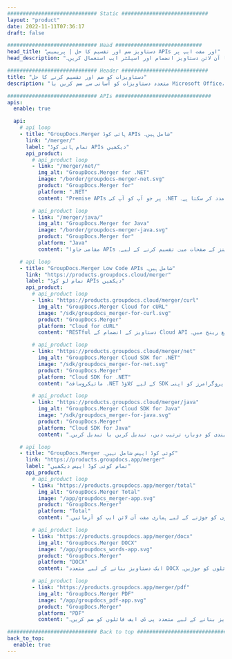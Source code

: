 ```yaml
---
############################# Static ############################
layout: "product"
date: 2022-11-11T07:36:17
draft: false

############################# Head ############################
head_title: "دستاویز ضم اور تقسیم کا حل | پریمیس APIs اور مفت ایپ پر"
head_description: "آن پریمائز حل کا استعمال کرتے ہوئے ایم ایس آفس، اوپن دستاویز، پی ڈی ایف امیجز اور دیگر فائل فارمیٹس کو ضم اور تقسیم کریں یا آن لائن دستاویز انضمام اور اسپلٹر ایپ استعمال کریں۔"

############################# Header ############################
title: "دستاویزات کو ضم اور تقسیم کرنے کا حل"
description: "متعدد دستاویزات کو آسانی سے ضم کریں یا Microsoft Office، OpenOffice، PDF اور دیگر دستاویزات کو صفحات میں تقسیم کریں۔"

############################# APIs ###############################
apis:
  enable: true

  api:
    # api loop
    - title: "GroupDocs.Merger ہائی کوڈ APIs شامل ہیں۔"
      link: "/merger/"
      label: "تمام ہائی کوڈ APIs دیکھیں"
      api_product:
        # api_product loop
        - link: "/merger/net/"
          img_alt: "GroupDocs.Merger for .NET"
          image: "/border/groupdocs-merger-net.svg"
          product: "GroupDocs.Merger for"
          platform: ".NET"
          content: "Premise APIs پر جو آپ کو آپ کی .NET پر مبنی ایپلی کیشنز میں متعدد دستاویزات کے لیے فوری تقسیم اور ضم کرنے کی خصوصیت کو نافذ کرنے میں مدد کر سکتا ہے۔"

        # api_product loop
        - link: "/merger/java/"
          img_alt: "GroupDocs.Merger for Java"
          image: "/border/groupdocs-merger-java.svg"
          product: "GroupDocs.Merger for"
          platform: "Java"
          content: "مقامی جاوا APIs ایک سے زیادہ دستاویزات کو تیزی سے ضم کرنے یا کسی بھی دستاویز کو آپ کی جاوا پر مبنی ایپلی کیشنز کے صفحات میں تقسیم کرنے کے لیے۔"

    # api loop
    - title: "GroupDocs.Merger Low Code APIs شامل ہیں۔"
      link: "https://products.groupdocs.cloud/merger"
      label: "تمام لو کوڈ APIs دیکھیں"
      api_product:
        # api_product loop
        - link: "https://products.groupdocs.cloud/merger/curl"
          img_alt: "GroupDocs.Merger Cloud for cURL"
          image: "/sdk/groupdocs_merger-for-curl.svg"
          product: "GroupDocs.Merger"
          platform: "Cloud for cURL"
          content: "RESTful دستاویز کے انضمام کے Cloud API کے لیے سادہ سی آر ایل کمانڈز دستاویزات کو ضم اور تقسیم کرنے کے لیے معاون مقبول دستاویز فارمیٹس کی وسیع رینج میں۔"

        # api_product loop
        - link: "https://products.groupdocs.cloud/merger/net"
          img_alt: "GroupDocs.Merger Cloud SDK for .NET"
          image: "/sdk/groupdocs_merger-for-net.svg"
          product: "GroupDocs.Merger"
          platform: "Cloud SDK for .NET"
          content: "مائیکروسافٹ .NET کے لیے کلاؤڈ SDK جو پروگرامرز کو اپنی .NET پر مبنی ایپلی کیشنز کے ساتھ متعدد دستاویزات کے لیے فوری انضمام اور تقسیم فیچر کو نافذ کرنے میں مدد کرتا ہے۔"

        # api_product loop
        - link: "https://products.groupdocs.cloud/merger/java"
          img_alt: "GroupDocs.Merger Cloud SDK for Java"
          image: "/sdk/groupdocs_merger-for-java.svg"
          product: "GroupDocs.Merger"
          platform: "Cloud SDK for Java"
          content: "متعدد دستاویزات کو ایک میں یکجا کریں، کسی بھی دستاویز کو متعدد میں تقسیم کریں، اپنی جاوا ایپلی کیشنز میں صفحہ کی سمت بندی کو دوبارہ ترتیب دیں، تبدیل کریں یا تبدیل کریں۔"

    # api loop
    - title: "GroupDocs.Merger کوئی کوڈ ایپس شامل نہیں۔"
      link: "https://products.groupdocs.app/merger"
      label: "تمام کوئی کوڈ ایپس دیکھیں"
      api_product:
        # api_product loop
        - link: "https://products.groupdocs.app/merger/total"
          img_alt: "GroupDocs.Merger Total"
          image: "/app/groupdocs_merger-app.svg"
          product: "GroupDocs.Merger"
          platform: "Total"
          content: "اپنے پسندیدہ ویب براؤزر کو چھوڑے بغیر 30 سے ​​زیادہ اقسام کی فائلوں کو جوڑنے کے لیے ہماری مفت آن لائن ایپ کو آزمائیں۔"

        # api_product loop
        - link: "https://products.groupdocs.app/merger/docx"
          img_alt: "GroupDocs.Merger DOCX"
          image: "/app/groupdocs_words-app.svg"
          product: "GroupDocs.Merger"
          platform: "DOCX"
          content: "ایک دستاویز بنانے کے لیے متعدد DOCX فائلوں کو جوڑیں۔"

        # api_product loop
        - link: "https://products.groupdocs.app/merger/pdf"
          img_alt: "GroupDocs.Merger PDF"
          image: "/app/groupdocs_pdf-app.svg"
          product: "GroupDocs.Merger"
          platform: "PDF"
          content: "براہ راست ویب براؤزر سے ایک دستاویز بنانے کے لیے متعدد پی ڈی ایف فائلوں کو ضم کریں۔"

############################# Back to top ###############################
back_to_top:
  enable: true
---
```

